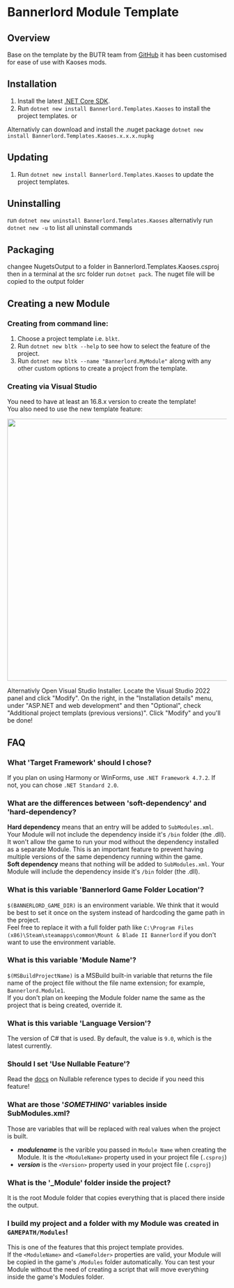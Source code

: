 # Bannerlord Module Template
## Overview
Base on the template by the BUTR team from [GitHub](https://github.com/BUTR/Bannerlord.Module.Template) it has been customised for ease of use with Kaoses mods.

## Installation
1. Install the latest [.NET Core SDK](https://dot.net).
2. Run `dotnet new install Bannerlord.Templates.Kaoses` to install the project templates.
or 

Alternativly can download and install the .nuget package `dotnet new install Bannerlord.Templates.Kaoses.x.x.x.nupkg`

## Updating
1. Run `dotnet new install Bannerlord.Templates.Kaoses` to update the project templates.

## Uninstalling
run `dotnet new uninstall Bannerlord.Templates.Kaoses`
alternativly run `dotnet new -u` to list all uninstall commands

## Packaging
changee NugetsOutput to a folder in Bannerlord.Templates.Kaoses.csproj then in a terminal at the src folder run `dotnet pack`. The nuget file will be copied to the output folder 

## Creating a new Module

### Creating from command line:
1. Choose a project template i.e. `blkt`.
2. Run `dotnet new bltk --help` to see how to select the feature of the project.
3. Run `dotnet new bltk --name "Bannerlord.MyModule"` along with any other custom options to create a project from the template.

### Creating via Visual Studio
You need to have at least an 16.8.x version to create the template!  
You also need to use the new template feature:  
<p>
   <img src="https://devblogs.microsoft.com/dotnet/wp-content/uploads/sites/10/2020/09/clitemplates-option-enable.png" width="600">
</p>
Alternativly
Open Visual Studio Installer. Locate the Visual Studio 2022 panel and click "Modify". On the right, in the "Installation details" menu, under "ASP.NET and web development" and then "Optional", check "Additional project templats (previous versions)". Click "Modify" and you'll be done!

## FAQ
### What 'Target Framework' should I chose?
If you plan on using Harmony or WinForms, use `.NET Framework 4.7.2`. If not, you can chose `.NET Standard 2.0`.  
### What are the differences between 'soft-dependency' and 'hard-dependency?
**Hard dependency** means that an entry will be added to `SubModules.xml`. Your Module will not include the dependency inside it's `/bin` folder (the .dll). 
It won't allow the game to run your mod without the dependency installed as a separate Module. This is an important feature to prevent having multiple versions 
of the same dependency running within the game.  
**Soft dependency** means that nothing will be added to `SubModules.xml`. Your Module will include the dependency inside it's `/bin` folder (the .dll).
### What is this variable 'Bannerlord Game Folder Location'?
`$(BANNERLORD_GAME_DIR)` is an environment variable. We think that it would be best to set it once on the system instead of hardcoding the game path in the project.  
Feel free to replace it with a full folder path like `C:\Program Files (x86)\Steam\steamapps\common\Mount & Blade II Bannerlord` if you don't want to use the environment variable.  
### What is this variable 'Module Name'?
`$(MSBuildProjectName)` is a MSBuild built-in variable that returns the file name of the project file without the file name extension; for example, `Bannerlord.Module1`.  
If you don't plan on keeping the Module folder name the same as the project that is being created, override it.  
### What is this variable 'Language Version'?
The version of C# that is used. By default, the value is `9.0`, which is the latest currently.  
### Should I set 'Use Nullable Feature'?
Read the [docs](https://docs.microsoft.com/en-us/dotnet/csharp/nullable-references) on Nullable reference types to decide if you need this feature!  
### What are those '$SOMETHING$' variables inside SubModules.xml?
Those are variables that will be replaced with real values when the project is built.  
* **$modulename$** is the varible you passed in `Module Name` when creating the Module. It is the `<ModuleName>` property used in your project file (`.csproj`)
* **$version$** is the `<Version>` property used in your project file (`.csproj`)
### What is the '\_Module' folder inside the project?
It is the root Module folder that copies everything that is placed there inside the output.
### I build my project and a folder with my Module was created in `GAMEPATH/Modules`!
This is one of the features that this project template provides.  
If the `<ModuleName>` and `<GameFolder>` properties are valid, your Module will be copied in the game's `/Modules` folder automatically. You can test your Module without the need of 
creating a script that will move everything inside the game's Modules folder.
